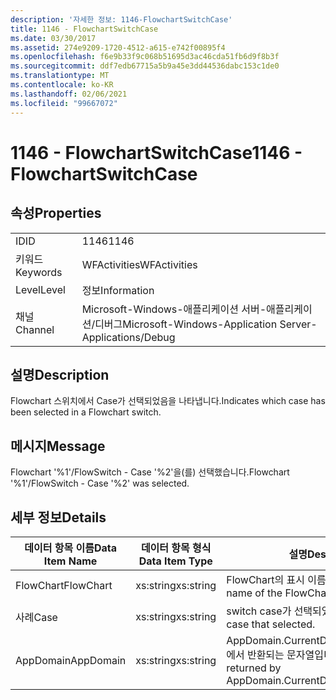 ```yaml
---
description: '자세한 정보: 1146-FlowchartSwitchCase'
title: 1146 - FlowchartSwitchCase
ms.date: 03/30/2017
ms.assetid: 274e9209-1720-4512-a615-e742f00895f4
ms.openlocfilehash: f6e9b33f9c068b51695d3ac46cda51fb6d9f8b3f
ms.sourcegitcommit: ddf7edb67715a5b9a45e3dd44536dabc153c1de0
ms.translationtype: MT
ms.contentlocale: ko-KR
ms.lasthandoff: 02/06/2021
ms.locfileid: "99667072"
---
```

# <a name="1146---flowchartswitchcase"></a><span data-ttu-id="a5e0e-103">1146 - FlowchartSwitchCase</span><span class="sxs-lookup"><span data-stu-id="a5e0e-103">1146 - FlowchartSwitchCase</span></span>

## <a name="properties"></a><span data-ttu-id="a5e0e-104">속성</span><span class="sxs-lookup"><span data-stu-id="a5e0e-104">Properties</span></span>  
  
|||  
|-|-|  
|<span data-ttu-id="a5e0e-105">ID</span><span class="sxs-lookup"><span data-stu-id="a5e0e-105">ID</span></span>|<span data-ttu-id="a5e0e-106">1146</span><span class="sxs-lookup"><span data-stu-id="a5e0e-106">1146</span></span>|  
|<span data-ttu-id="a5e0e-107">키워드</span><span class="sxs-lookup"><span data-stu-id="a5e0e-107">Keywords</span></span>|<span data-ttu-id="a5e0e-108">WFActivities</span><span class="sxs-lookup"><span data-stu-id="a5e0e-108">WFActivities</span></span>|  
|<span data-ttu-id="a5e0e-109">Level</span><span class="sxs-lookup"><span data-stu-id="a5e0e-109">Level</span></span>|<span data-ttu-id="a5e0e-110">정보</span><span class="sxs-lookup"><span data-stu-id="a5e0e-110">Information</span></span>|  
|<span data-ttu-id="a5e0e-111">채널</span><span class="sxs-lookup"><span data-stu-id="a5e0e-111">Channel</span></span>|<span data-ttu-id="a5e0e-112">Microsoft-Windows-애플리케이션 서버-애플리케이션/디버그</span><span class="sxs-lookup"><span data-stu-id="a5e0e-112">Microsoft-Windows-Application Server-Applications/Debug</span></span>|  
  
## <a name="description"></a><span data-ttu-id="a5e0e-113">설명</span><span class="sxs-lookup"><span data-stu-id="a5e0e-113">Description</span></span>  

 <span data-ttu-id="a5e0e-114">Flowchart 스위치에서 Case가 선택되었음을 나타냅니다.</span><span class="sxs-lookup"><span data-stu-id="a5e0e-114">Indicates which case has been selected in a Flowchart switch.</span></span>  
  
## <a name="message"></a><span data-ttu-id="a5e0e-115">메시지</span><span class="sxs-lookup"><span data-stu-id="a5e0e-115">Message</span></span>  

 <span data-ttu-id="a5e0e-116">Flowchart '%1'/FlowSwitch - Case '%2'을(를) 선택했습니다.</span><span class="sxs-lookup"><span data-stu-id="a5e0e-116">Flowchart '%1'/FlowSwitch - Case '%2' was selected.</span></span>  
  
## <a name="details"></a><span data-ttu-id="a5e0e-117">세부 정보</span><span class="sxs-lookup"><span data-stu-id="a5e0e-117">Details</span></span>  
  
|<span data-ttu-id="a5e0e-118">데이터 항목 이름</span><span class="sxs-lookup"><span data-stu-id="a5e0e-118">Data Item Name</span></span>|<span data-ttu-id="a5e0e-119">데이터 항목 형식</span><span class="sxs-lookup"><span data-stu-id="a5e0e-119">Data Item Type</span></span>|<span data-ttu-id="a5e0e-120">설명</span><span class="sxs-lookup"><span data-stu-id="a5e0e-120">Description</span></span>|  
|--------------------|--------------------|-----------------|  
|<span data-ttu-id="a5e0e-121">FlowChart</span><span class="sxs-lookup"><span data-stu-id="a5e0e-121">FlowChart</span></span>|<span data-ttu-id="a5e0e-122">xs:string</span><span class="sxs-lookup"><span data-stu-id="a5e0e-122">xs:string</span></span>|<span data-ttu-id="a5e0e-123">FlowChart의 표시 이름입니다.</span><span class="sxs-lookup"><span data-stu-id="a5e0e-123">The display name of the FlowChart.</span></span>|  
|<span data-ttu-id="a5e0e-124">사례</span><span class="sxs-lookup"><span data-stu-id="a5e0e-124">Case</span></span>|<span data-ttu-id="a5e0e-125">xs:string</span><span class="sxs-lookup"><span data-stu-id="a5e0e-125">xs:string</span></span>|<span data-ttu-id="a5e0e-126">switch case가 선택되었습니다.</span><span class="sxs-lookup"><span data-stu-id="a5e0e-126">The switch case that selected.</span></span>|  
|<span data-ttu-id="a5e0e-127">AppDomain</span><span class="sxs-lookup"><span data-stu-id="a5e0e-127">AppDomain</span></span>|<span data-ttu-id="a5e0e-128">xs:string</span><span class="sxs-lookup"><span data-stu-id="a5e0e-128">xs:string</span></span>|<span data-ttu-id="a5e0e-129">AppDomain.CurrentDomain.FriendlyName에서 반환되는 문자열입니다.</span><span class="sxs-lookup"><span data-stu-id="a5e0e-129">The string returned by AppDomain.CurrentDomain.FriendlyName.</span></span>|
